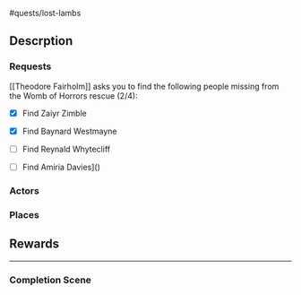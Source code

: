 #quests/lost-lambs




## Descrption

### Requests

[[Theodore Fairholm]] asks you to find the following people missing from the Womb of Horrors rescue (2/4):
- [x]  Find Zaiyr Zimble
- [x]  Find Baynard Westmayne
- [ ]  Find Reynald Whytecliff
- [ ]  Find Amiria Davies]()


### Actors

### Places

## Rewards

---

### Completion Scene

